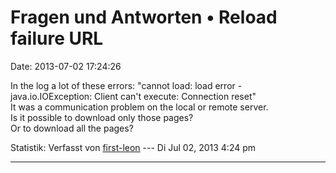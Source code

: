 Fragen und Antworten • Reload failure URL
=========================================

Date: 2013-07-02 17:24:26

In the log a lot of these errors: \"cannot load: load error -
java.io.IOException: Client can\'t execute: Connection reset\"\
It was a communication problem on the local or remote server.\
Is it possible to download only those pages?\
Or to download all the pages?

Statistik: Verfasst von
[first-leon](http://forum.yacy-websuche.de/memberlist.php?mode=viewprofile&u=8937)
--- Di Jul 02, 2013 4:24 pm

------------------------------------------------------------------------
